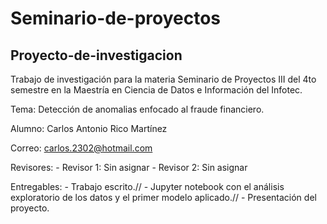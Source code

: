 # Seminario-de-proyectos

## Proyecto-de-investigacion
Trabajo de investigación para la materia Seminario de Proyectos III del 4to semestre en la Maestría en Ciencia de Datos e Información del Infotec.

Tema: Detección de anomalias enfocado al fraude financiero.

Alumno: Carlos Antonio Rico Martínez

Correo: carlos.2302@hotmail.com

Revisores:
     - Revisor 1: Sin asignar
     - Revisor 2: Sin asignar   
     
Entregables:
     - Trabajo escrito.//
     - Jupyter notebook con el análisis exploratorio de los datos y el primer modelo aplicado.//
     - Presentación del proyecto.
